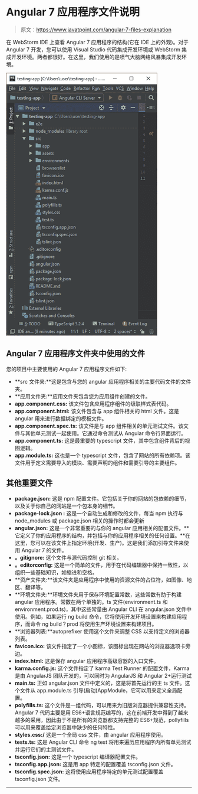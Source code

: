 # Angular 7 应用程序文件说明

> 原文：<https://www.javatpoint.com/angular-7-files-explanation>

在 WebStorm IDE 上查看 Angular 7 应用程序的结构(它在 IDE 上的外观)。对于 Angular 7 开发，您可以使用 Visual Studio 代码集成开发环境或 WebStorm 集成开发环境。两者都很好。在这里，我们使用的是喷气大脑网络风暴集成开发环境。

![Angular 7 App Files Explanation](img/021a243ef295b20577487e129d7e691c.png)

## Angular 7 应用程序文件夹中使用的文件

您的项目中主要使用的 Angular 7 应用程序文件如下:

*   **src 文件夹:**这是包含与您的 angular 应用程序相关的主要代码文件的文件夹。
*   **应用文件夹:**应用文件夹包含您为应用组件创建的文件。
*   **app.component.css:** 该文件包含应用程序组件的级联样式表代码。
*   **app.component.html:** 该文件包含与 app 组件相关的 html 文件。这是 angular 用来进行数据绑定的模板文件。
*   **app.component.spec.ts:** 该文件是与 app 组件相关的单元测试文件。该文件与其他单元测试一起使用。它通过命令测试从 Angular 命令行界面运行。
*   **app.component.ts:** 这是最重要的 typescript 文件，其中包含组件背后的视图逻辑。
*   **app.module.ts:** 这也是一个 typescript 文件，包含了网站的所有依赖项。该文件用于定义需要导入的模块、需要声明的组件和需要引导的主要组件。

## 其他重要文件

*   **package.json:** 这是 npm 配置文件。它包括关于你的网站的包依赖的细节，以及关于你自己的网站是一个包本身的细节。
*   **package-lock.json :** 这是一个自动生成和修改的文件，每当 npm 执行与 node_modules 或 package.json 相关的操作时都会更新
*   **angular.json:** 这是一个非常重要的与你的 angular 应用相关的配置文件。**它定义了你的应用程序的结构，并包括与你的应用程序相关的任何设置。**在这里，您可以在该文件上指定环境(开发、生产)。这是我们添加引导文件来使用 Angular 7 的文件。
*   **。gitignore:** 这个文件与源代码控制 git 相关。
*   **。editorconfig:** 这是一个简单的文件，用于在代码编辑器中保持一致性，以组织一些基础知识，如缩进和空格。
*   **资产文件夹:**该文件夹是应用程序中使用的资源文件的占位符，如图像、地区、翻译等。
*   **环境文件夹:**环境文件夹用于保存环境配置常数，这些常数有助于构建 angular 应用程序。常数在两个单独的。ts 文件(environment.ts 和 environment.prod.ts)，其中这些常量由 Angular CLI 在 angular.json 文件中使用。例如，如果运行 ng build 命令，它将使用开发环境设置来构建应用程序，而命令 ng build？prod 将使用生产环境设置来构建项目。
*   **浏览器列表:**autoprefixer 使用这个文件来调整 CSS 以支持定义的浏览器列表。
*   **favicon.ico:** 该文件指定了一个小图标，该图标出现在网站的浏览器选项卡旁边。
*   **index.html:** 这是保存 angular 应用程序高级容器的入口文件。
*   **karma.config.js:** 这个文件指定了 karma Test Runner 的配置文件，Karma 是由 AngularJS 团队开发的，可以同时为 AngularJS 和 Angular 2+运行测试
*   **main.ts:** 正如 angular.json 文件中定义的，这是将首先运行的主 ts 文件。这个文件从 app.module.ts 引导(启动)AppModule，它可以用来定义全局配置。
*   **polyfills.ts:** 这个文件是一组代码，可以用来为旧版浏览器提供兼容性支持。Angular 7 代码主要是用 ES6+语言规范编写的，这在前端开发中得到了越来越多的采用，因此由于不是所有的浏览器都支持完整的 ES6+规范，pollyfills 可以用来覆盖给定浏览器中缺少的任何特性。
*   **styles.css:/** 这是一个全局 css 文件，由 angular 应用程序使用。
*   **tests.ts:** 这是 Angular CLI 命令 ng test 将用来遍历应用程序内所有单元测试并运行它们的主测试文件。
*   **tsconfig.json:** 这是一个 typescript 编译器配置文件。
*   **tsconfig.app.json:** 这是用 app 特定的配置覆盖 tsconfig.json 文件。
*   **tsconfig.spec.json:** 这将使用应用程序特定的单元测试配置覆盖 tsconfig.json 文件。

* * *